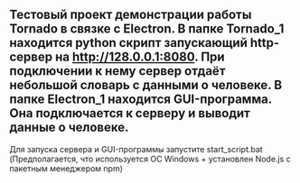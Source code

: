 Тестовый проект демонстрации работы Tornado в связке с Electron.
В папке Tornado_1 находится python скрипт запускающий http-сервер на http://128.0.0.1:8080.  При подключении к нему сервер отдаёт небольшой словарь с данными о человеке.
В папке Electron_1 находится GUI-программа. Она подключается к серверу и выводит данные о человеке.
----------------------------------
Для запуска сервера и GUI-программы запустите start_script.bat 
(Предполагается, что используется ОС Windows + установлен Node.js с пакетным менеджером npm)

